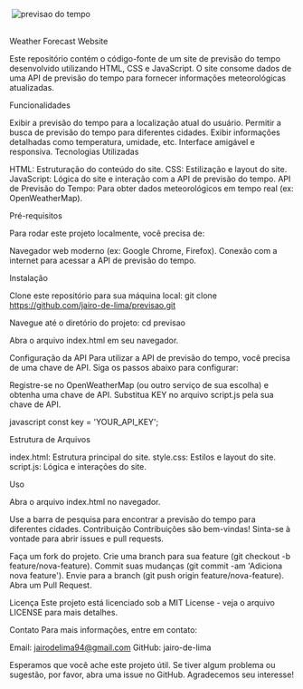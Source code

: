<img> ![previsao do tempo](https://github.com/jairo-de-lima/previsao/assets/168688056/2c84d846-a007-4577-a293-091d76ac721a)</img>

<br>
Weather Forecast Website

Este repositório contém o código-fonte de um site de previsão do tempo desenvolvido utilizando HTML, CSS e JavaScript. O site consome dados de uma API de previsão do tempo para fornecer informações meteorológicas atualizadas.

Funcionalidades

Exibir a previsão do tempo para a localização atual do usuário.
Permitir a busca de previsão do tempo para diferentes cidades.
Exibir informações detalhadas como temperatura, umidade, etc.
Interface amigável e responsiva.
Tecnologias Utilizadas

HTML: Estruturação do conteúdo do site.
CSS: Estilização e layout do site.
JavaScript: Lógica do site e interação com a API de previsão do tempo.
API de Previsão do Tempo: Para obter dados meteorológicos em tempo real (ex: OpenWeatherMap).

Pré-requisitos

Para rodar este projeto localmente, você precisa de:

Navegador web moderno (ex: Google Chrome, Firefox).
Conexão com a internet para acessar a API de previsão do tempo.

Instalação

Clone este repositório para sua máquina local:
git clone https://github.com/jairo-de-lima/previsao.git

Navegue até o diretório do projeto:
cd previsao

Abra o arquivo index.html em seu navegador.


Configuração da API
Para utilizar a API de previsão do tempo, você precisa de uma chave de API. Siga os passos abaixo para configurar:

Registre-se no OpenWeatherMap (ou outro serviço de sua escolha) e obtenha uma chave de API.
Substitua KEY no arquivo script.js pela sua chave de API.

javascript
const key = 'YOUR_API_KEY';

Estrutura de Arquivos

index.html: Estrutura principal do site.
style.css: Estilos e layout do site.
script.js: Lógica e interações do site.

Uso

Abra o arquivo index.html no navegador.

Use a barra de pesquisa para encontrar a previsão do tempo para diferentes cidades.
Contribuição
Contribuições são bem-vindas! Sinta-se à vontade para abrir issues e pull requests.

Faça um fork do projeto.
Crie uma branch para sua feature (git checkout -b feature/nova-feature).
Commit suas mudanças (git commit -am 'Adiciona nova feature').
Envie para a branch (git push origin feature/nova-feature).
Abra um Pull Request.

Licença
Este projeto está licenciado sob a MIT License - veja o arquivo LICENSE para mais detalhes.

Contato
Para mais informações, entre em contato:

Email: jairodelima94@gmail.com
GitHub: jairo-de-lima

Esperamos que você ache este projeto útil. Se tiver algum problema ou sugestão, por favor, abra uma issue no GitHub. Agradecemos seu interesse!

